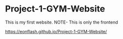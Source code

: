 # Project-1-GYM-Website
This is my first website. NOTE- This is only the frontend

https://eonflash.github.io/Project-1-GYM-Website/

